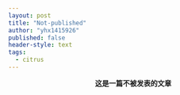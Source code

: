 ```yaml
---
layout: post
title: "Not-published"
author: "yhx1415926"
published: false
header-style: text
tags:
  - citrus
---
```


<center><b>这是一篇不被发表的文章</b></center>
